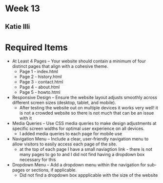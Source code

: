 # Week 13
## Katie Illi

# Required Items
- At Least 4 Pages – Your website should contain a minimum of four distinct pages that align with a cohesive theme.
    - Page 1 - index.html
    - Page 2 - history.html
    - Page 3 - contact.html
    - Page 4 - about.html
    - Page 5 - howto.html
- Responsive Design – Ensure the website layout adjusts smoothly across different screen sizes (desktop, tablet, and mobile).
    - After testing the website out on multiple devices it works very well! it is not a crowded website so there is not much that can be an issue with it
- Media Queries – Use CSS media queries to make design adjustments at specific screen widths for optimal user experience on all devices.
    - I added media queries to each page for mobile use
- Navigation Menu – Include a clear, user-friendly navigation menu to allow visitors to easily access each page of the site.
    - at the top of each page I have a small naviagtion link - there is not many pages to go to and I did not find having a dropdown box necessary for this
- Dropdown Menu – Add a dropdown menu within the navigation for sub-pages or sections, if applicable.
    - Did not find a dropdown box appplicable with the size of the website